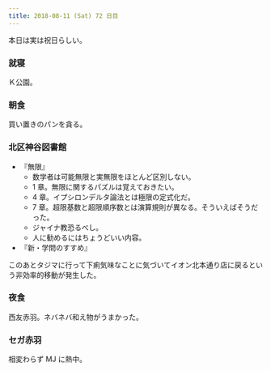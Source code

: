 ```yaml
---
title: 2018-08-11 (Sat) 72 日目
---
```


本日は実は祝日らしい。

### 就寝

Ｋ公園。

### 朝食

買い置きのパンを貪る。

### 北区神谷図書館

* 『無限』
  * 数学者は可能無限と実無限をほとんど区別しない。
  * 1 章。無限に関するパズルは覚えておきたい。
  * 4 章。イプシロンデルタ論法とは極限の定式化だ。
  * 7 章。超限基数と超限順序数とは演算規則が異なる。そういえばそうだった。
  * ジャイナ教恐るべし。
  * 人に勧めるにはちょうどいい内容。
* 『新・学問のすすめ』

このあとタジマに行って下痢気味なことに気づいてイオン北本通り店に戻るという非効率的移動が発生した。

### 夜食

西友赤羽。ネバネバ和え物がうまかった。

### セガ赤羽

相変わらず MJ に熱中。
